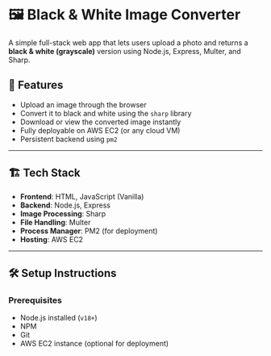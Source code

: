 # 🖼️ Black & White Image Converter

A simple full-stack web app that lets users upload a photo and returns a **black & white (grayscale)** version using Node.js, Express, Multer, and Sharp.

## 🚀 Features

- Upload an image through the browser
- Convert it to black and white using the `sharp` library
- Download or view the converted image instantly
- Fully deployable on AWS EC2 (or any cloud VM)
- Persistent backend using `pm2`

---

## 🏗️ Tech Stack

- **Frontend**: HTML, JavaScript (Vanilla)
- **Backend**: Node.js, Express
- **Image Processing**: Sharp
- **File Handling**: Multer
- **Process Manager**: PM2 (for deployment)
- **Hosting**: AWS EC2

---

## 🛠️ Setup Instructions

### Prerequisites

- Node.js installed (`v18+`)
- NPM
- Git
- AWS EC2 instance (optional for deployment)
